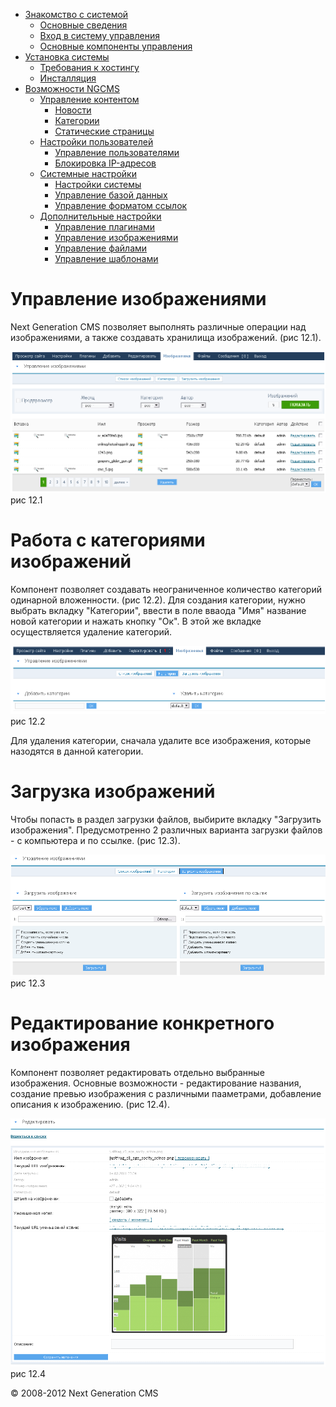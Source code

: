 -   [Знакомство с системой]()
    -   [Основные сведения](about.html)
    -   [Вход в систему управления](enter.html)
    -   [Основные компоненты управления](components.html)
-   [Установка системы]()
    -   [Требования к хостингу](hosting.html)
    -   [Инсталляция](installation.html)
-   [Возможности NGCMS]()
    -   [Управление контентом]()
        -   [Новости](news.html)
        -   [Категории](catigories.html)
        -   [Статические страницы](static.html)
    -   [Настройки пользователей]()
        -   [Управление пользователями](users.html)
        -   [Блокировка IP-адресов](ipban.html)
    -   [Системные настройки]()
        -   [Настройки системы](config.html)
        -   [Управление базой данных](dbo.html)
        -   [Управление форматом ссылок](urls.html)
    -   [Дополнительные настройки]()
        -   [Управление плагинами](plugins.html)
        -   [Управление изображениями](images.html)
        -   [Управление файлами](files.html)
        -   [Управление шаблонами](templates.html)

Управление изображениями
========================

Next Generation CMS позволяет выполнять различные операции над изображениями, а также создавать хранилища изображений. (рис 12.1).

![](images/screenshots/images_1.png)
рис 12.1

Работа с категориями изображений
================================

Компонент позволяет создавать неограниченное количество категорий одинарной вложенности. (рис 12.2).
 Для создания категории, нужно выбрать вкладку "Категории", ввести в поле вваода "Имя" название новой категории и нажать кнопку "Ок".
 В этой же вкладке осуществляется удаление категорий.

![](images/screenshots/images_2.png)
рис 12.2

Для удаления категории, сначала удалите все изображения, которые назодятся в данной категории.

Загрузка изображений
====================

Чтобы попасть в раздел загрузки файлов, выбирите вкладку "Загрузить изображения".
 Предусмотренно 2 различных варианта загрузки файлов - с компьютера и по ссылке. (рис 12.3).

![](images/screenshots/images_3.png)
рис 12.3

Редактирование конкретного изображения
======================================

Компонент позволяет редактировать отдельно выбранные изображения.
 Основные возможности - редактирование названия, создание превью изображения с различными пааметрами, добавление описания к изображению. (рис 12.4).

![](images/screenshots/images_4.png)
рис 12.4

© 2008-2012 Next Generation CMS
